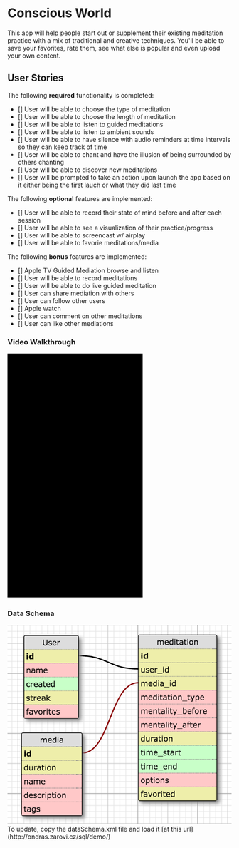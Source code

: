 # Conscious World

This app will help people start out or supplement their existing meditation practice with a mix of traditional and creative techniques. You'll be able to save your favorites, rate them, see what else is popular and even upload your own content.

## User Stories

The following **required** functionality is completed:
- [] User will be able to choose the type of meditation
- [] User will be able to choose the length of meditation
- [] User will be able to listen to guided meditations
- [] User will be able to listen to ambient sounds
- [] User will be able to have silence with audio reminders at time intervals so they can keep track of time
- [] User will be able to chant and have the illusion of being surrounded by others chanting
- [] User will be able to discover new meditations
- [] User will be prompted to take an action upon launch the app based on it either being the first lauch or what they did last time

The following **optional** features are implemented:
- [] User will be able to record their state of mind before and after each session
- [] User will be able to see a visualization of their practice/progress
- [] User will be able to screencast w/ airplay
- [] User will be able to favorie meditations/media

The following **bonus** features are implemented:
- [] Apple TV Guided Mediation browse and listen
- [] User will be able to record meditations
- [] User will be able to do live guided meditation
- [] User can share mediation with others
- [] User can follow other users
- [] Apple watch 
- [] User can comment on other meditations
- [] User can like other mediations

### Video Walkthrough
<img src='conscious1.gif' title='Video Walkthrough' width='' alt='Video Walkthrough' />

### Data Schema
<img src='dataSchema.png' title='Data Schema' width='' alt='Data Schema' />
To update, copy the dataSchema.xml file and load it [at this url](http://ondras.zarovi.cz/sql/demo/)
